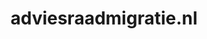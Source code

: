 ---
layout: post
title:  "adviesraadmigratie.nl"
internal_url:  "/data/adviesraadmigratie.nl.html"
categories: dutchgov
---
